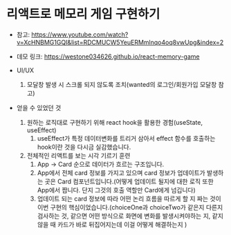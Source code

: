 # 리액트로 메모리 게임 구현하기

- 참고: https://www.youtube.com/watch?v=XcHNBMG1GQI&list=RDCMUCW5YeuERMmlnqo4oq8vwUpg&index=2

- 데모 링크: https://westone034626.github.io/react-memory-game

- UI/UX

  1.  모달창 발생 시 스크롤 되지 않도록 조치(wanted의 로그인/회원가입 모달창 참고)

- 얻을 수 있었던 것

  1.  원하는 로직대로 구현하기 위해 react hook을 활용한 경험(useState, useEffect)
      1. useEffect가 특정 데이터변화를 트리거 삼아서 effect 함수를 호출하는 hook이란 것을 다시금 실감했습니다.
  2.  전체적인 리액트를 보는 시각 기르기 훈련
      1. App -> Card 순으로 데이터가 흐르는 구조입니다.
      2. App에서 전체 card 정보를 가지고 있으며 card 정보가 업데이트가 발생하는 곳은 Card 컴포넌트입니다.(어떻게 업데이트 될지에 대한 로직 또한 App에서 짭니다. 단지 그것의 호출 역할만 Card에게 넘깁니다)
      3. 업데이트 되는 card 정보에 따라 어떤 논리 흐름을 따르게 할 지 짜는 것이 이번 구현의 핵심이었습니다.(choiceOne과 choiceTwo가 같은지 다른지 검사하는 것, 같으면 어떤 방식으로 화면에 변화를 발생시켜야하는 지, 같지 않을 때 카드가 바로 뒤집어지는데 이걸 어떻게 해결하는지 )
